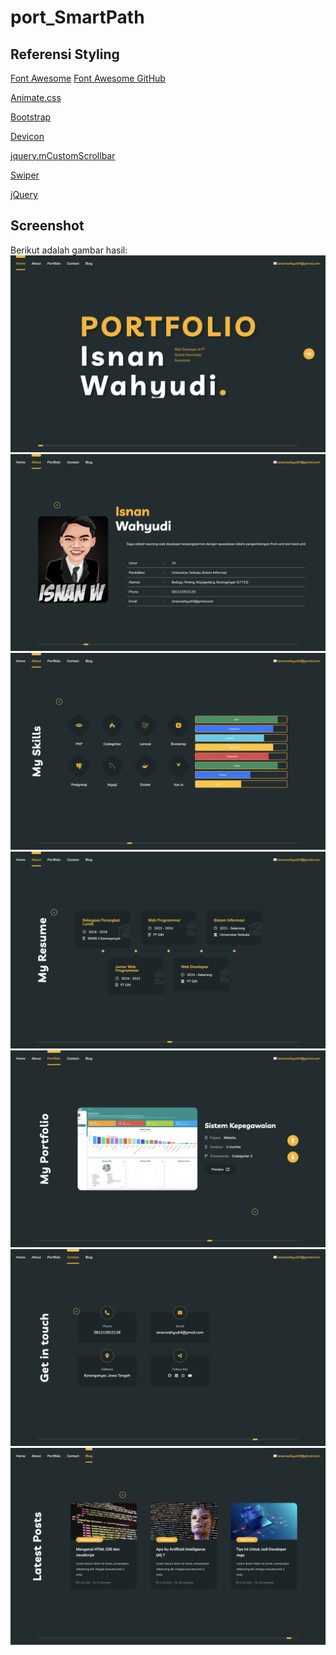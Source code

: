 # port_SmartPath

## Referensi Styling
<!-- Fontawesome -->
[Font Awesome](https://cdnjs.com/libraries/font-awesome)
<a href="https://github.com/FortAwesome/Font-Awesome?utm_source=cdnjs&utm_medium=cdnjs_link&utm_campaign=cdnjs_library" target="_blank">Font Awesome GitHub</a>

<!-- Animate -->
[Animate.css](https://cdnjs.com/libraries/animate.css/3.5.1)

<!-- Bootstrap -->
[Bootstrap](https://getbootstrap.com/docs/5.3/getting-started/introduction/)

<!-- Devicon -->
[Devicon](https://devicon.dev/)

<!-- jquery.mCustomScrollbar -->
[jquery.mCustomScrollbar](https://manos.malihu.gr/jquery-custom-content-scroller/)

<!-- Swiper -->
[Swiper](https://swiperjs.com/get-started#install-from-npm)

<!-- jquery -->
[jQuery](https://cdnjs.com/libraries/jquery)

## Screenshot
Berikut adalah gambar hasil:
![Home](assets/hasil/home.png)
![About](assets/hasil/about.png)
![About-Skills](assets/hasil/about-skills.png)
![About-Resume](assets/hasil/about-resume.png)
![Portfolio](assets/hasil/portfolio.png)
![Contact](assets/hasil/contact.png)
![Blog](assets/hasil/blog.png)

